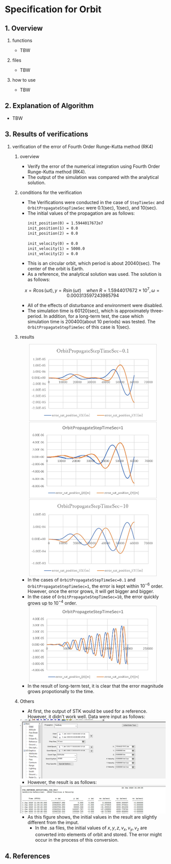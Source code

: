 # Specification for Orbit

## 1.  Overview

1. functions
   
   - TBW

2. files
   
   - TBW
2. how to use
   
   - TBW
   
     

## 2. Explanation of Algorithm

- TBW
## 3. Results of verifications

1. verification of the error of Fourth Order Runge-Kutta method (RK4)
   1. overview
      
      - Verify the error of the numerical integration using Fourth Order Runge-Kutta method (RK4).
      - The output of the simulation was compared with the analytical solution.
      
   2. conditions for the verification

      - The Verifications were conducted in the case of `StepTimeSec` and `OrbitPropagateStepTimeSec` were 0.1(sec), 1(sec), and 10(sec).
      - The initial values of the propagation are as follows:
        ```
        init_position(0) = 1.5944017672e7
        init_position(1) = 0.0
        init_position(2) = 0.0

        init_velocity(0) = 0.0
        init_velocity(1) = 5000.0
        init_velocity(2) = 0.0
        ```
      - This is an circular orbit, which period is about 20040(sec). The center of the orbit is Earth.
      - As a reference, the analytical solution was used. The solution is as follows:
      ```math
      x=R\cos(\omega t),y=R\sin(\omega t)\quad when~R=1.5944017672\times10^7, \omega=0.000313597243985794
      ```
      - All of the effects of disturbance and environment were disabled.
      - The simulation time is 60120(sec), which is approximately three-period. In addition, for a long-term test, the case which simulation time is 200400(about 10 periods) was tested. The `OrbitPropagateStepTimeSec` of this case is 1(sec).
    

   3. results
      <div align="center">
        <img src="./figs/orbit_steptimesec_01.jpg" width = 400 alt="orbit_steptimesec_01">
        <img src="./figs/orbit_steptimesec_1.jpg" width = 400 alt="orbit_steptimesec_1">
        <img src="./figs/orbit_steptimesec_10.jpg" width = 400 alt="orbit_steptimesec_10">
        </figure>
      </div>

      - In the cases of `OrbitPropagateStepTimeSec=0.1` and `OrbitPropagateStepTimeSec=1`, the error is kept within $`10^{-6}`$ order. However, once the error grows, it will get bigger and bigger.
      - In the case of `OrbitPropagateStepTimeSec=10`, the error quickly grows up to $`10^{-4}`$ order. 
      
      <div align="center">
        <img src="./figs/orbit_steptimesec_1_longterm.jpg" width = 400 alt="orbit_steptimesec_1_longterm">
        </figure>
      </div>

      - In the result of long-term test, it is clear that the error magnitude grows propotionally to the time.

   4. Others
      
      - At first, the output of STK would be used for a reference. However, it didn't work well. Data were input as follows:
      <div align="center">
        <img src="./figs/orbit_STKsettings.JPG" alt="orbit_STKsettings">
        </figure>
      </div>
      
      - However, the result is as follows:
      <div align="center">
        <img src="./figs/orbit_STKresult.JPG" alt="orbit_STKresult">
        </figure>
      </div>

      - As this figure shows, the initial values in the result are slightly different from the imput.
         + In the .sa files, the initial values of $`x, y, z, v_x, v_y, v_z`$ are converted into elements of orbit and stored. The error might occur in the process of this conversion.
        

## 4. References
